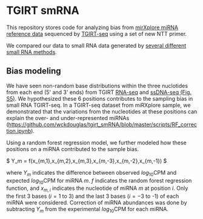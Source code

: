 # TGIRT smRNA #

This repository stores code for analyzing bias from [mirXplore miRNA reference data](https://www.miltenyibiotec.com/US-en/products/macsmolecular/reagents/nucleic-acid-research/microrna-research/mirxplore-universal-reference.html) sequenced by [TGIRT-seq](http://www.ingex.com/tgirt-enzyme/) using a set of new NTT primer.

We compared our data to small RNA data generated by [several different small RNA methods](https://www.nature.com/articles/nbt.4183).


## Bias modeling ##

We have seen non-random base distributions within the three nuclotides from each end (5' and 3' ends) from TGIRT [RNA-seq](http://wckdouglas.github.io/assets/article_images/tgirt-seq/seqEnds.png) and [ssDNA-seq (Fig. S5)](https://static-content.springer.com/esm/art%3A10.1038%2Fs41598-017-09064-w/MediaObjects/41598_2017_9064_MOESM1_ESM.pdf). We hypothesized these 6 positions contributes to the sampling bias in small RNA TGIRT-seq. In a TGIRT-seq dataset from miRXplore sample, we demonstrated that the variations from the nucleotides at these positions can explain the over- and under-represented miRNAs (https://github.com/wckdouglas/tgirt_smRNA/blob/master/scripts/RF_correction.ipynb).

Using a random forest regression model, we further modeled how these positions on a miRNA contributed to the sample bias.

$ Y_m = f(x_{m,1},x_{m,2},x_{m,3},x_{m,-3},x_{m,-2},x_{m,-1}) $

where $Y_m$ indicates the difference between observed $log_{10}$CPM and expected $log_{10}$CPM for miRNA $m$. $f$ indicates the random forest regression function, and $x_{m,i}$  indicates the nucleotide of miRNA $m$ at position $i$. Only the first 3 bases ($i = 1$ to 3) and the last 3 bases ($i = -3$ to -1) of each miRNA were considered. Correction of miRNA abundances was done by subtracting $Y_m$ from the experimental $log_{10}$CPM for each miRNA. 